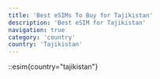 ```yaml
---
title: 'Best eSIMs To Buy for Tajikistan'
description: 'Best eSIM for Tajikistan'
navigation: true
category: 'country'
country: 'Tajikistan'
---
```


::esim{country="tajikistan"}
